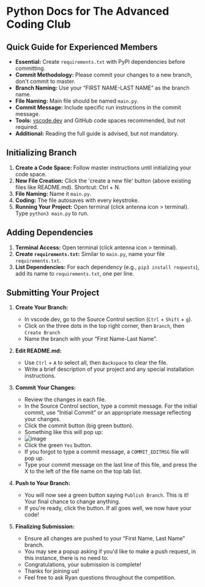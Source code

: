 # Python Docs for The Advanced Coding Club

## Quick Guide for Experienced Members
- **Essential:** Create `requirements.txt` with PyPI dependencies before committing.
- **Commit Methodology:** Please commit your changes to a new branch, don't commit to master.
- **Branch Naming:** Use your “FIRST NAME-LAST NAME” as the branch name.
- **File Naming:** Main file should be named `main.py`.
- **Commit Message:** Include specific run instructions in the commit message.
- **Tools:** [vscode.dev](https://vscode.dev) and GitHub code spaces recommended, but not required.
- **Additional:** Reading the full guide is advised, but not mandatory.

## Initializing Branch
1. **Create a Code Space:** Follow master instructions until initializing your code space.
2. **New File Creation:** Click the 'create a new file' button (above existing files like README.md). Shortcut: Ctrl + N.
3. **File Naming:** Name it `main.py`.
4. **Coding:** The file autosaves with every keystroke.
5. **Running Your Project:** Open terminal (click antenna icon > terminal). Type `python3 main.py` to run.

## Adding Dependencies
1. **Terminal Access:** Open terminal (click antenna icon > terminal).
2. **Create `requirements.txt`:** Similar to `main.py`, name your file `requirements.txt`.
3. **List Dependencies:** For each dependency (e.g., `pip3 install requests`), add its name to `requirements.txt`, one per line.

## Submitting Your Project
1. **Create Your Branch:**
   - In vscode.dev, go to the Source Control section (`Ctrl` + `Shift` + `g`).
   - Click on the three dots in the top right corner, then `Branch`, then `Create Branch`
   - Name the branch with your “First Name-Last Name”.

2. **Edit README.md:**
   - Use `Ctrl` + `A` to select all, then `Backspace` to clear the file.
   - Write a brief description of your project and any special installation instructions.

3. **Commit Your Changes:**
   - Review the changes in each file.
   - In the Source Control section, type a commit message. For the initial commit, use “Initial Commit” or an appropriate message reflecting your changes.
   - Click the commit button (big green button).
   - Something like this will pop up:
   - ![image](https://github.com/Ryamonster10/advcode/assets/45019531/8ad23966-a763-40e7-9eae-3d14005b6fc3)
   - Click the green `Yes` button.
   - If you forgot to type a commit message, a `COMMIT_EDITMSG` file will pop up.
   - Type your commit message on the last line of this file, and press the X to the left of the file name on the top tab list.

4. **Push to Your Branch:**
   - You will now see a green button saying `Publish Branch`. This is it! Your final chance to change anything.
   - If you're ready, click the button. If all goes well, we now have your code!

5. **Finalizing Submission:**
   - Ensure all changes are pushed to your “First Name, Last Name” branch.
   - You may see a popup asking if you'd like to make a push request, in this instance, there is no need to.
   - Congratulations, your submission is complete!
   - Thanks for joining us!
   - Feel free to ask Ryan questions throughout the competition.

